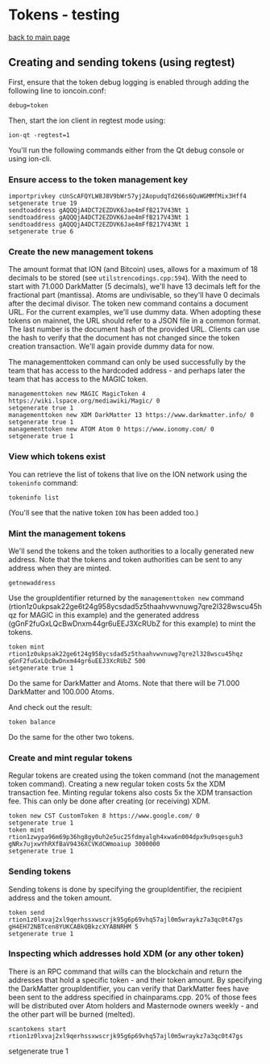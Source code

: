 # Tokens - testing

[back to main page](README.md)

## Creating and sending tokens (using regtest)

First, ensure that the token debug logging is enabled through adding the following line to ioncoin.conf:
```
debug=token
```

Then, start the ion client in regtest mode using:
```
ion-qt -regtest=1
```

You'll run the following commands either from the Qt debug console or using ion-cli.

### Ensure access to the token management key
```
importprivkey cUnScAFQYLW8J8V9bWr57yj2AopudqTd266s6QuWGMMfMix3Hff4
setgenerate true 19
sendtoaddress gAQQQjA4DCT2EZDVK6Jae4mFfB217V43Nt 1
sendtoaddress gAQQQjA4DCT2EZDVK6Jae4mFfB217V43Nt 1
sendtoaddress gAQQQjA4DCT2EZDVK6Jae4mFfB217V43Nt 1
setgenerate true 6
```

### Create the new management tokens
The amount format that ION (and Bitcoin) uses, allows for a maximum of 18 decimals to be stored (see `utilstrencodings.cpp:594`). With the need to start with 71.000 DarkMatter (5 decimals), we'll have 13 decimals left for the fractional part (mantissa).
Atoms are undivisable, so they'll have 0 decimals after the decimal divisor.
The token new command contains a document URL. For the current examples, we'll use dummy data. When adopting these tokens on mainnet, the URL should refer to a JSON file in a common format. 
The last number is the document hash of the provided URL. Clients can use the hash to verify that the document has not changed since the token creation transaction. We'll again provide dummy data for now.

The managementtoken command can only be used successfully by the team that has access to the hardcoded address - and perhaps later the team that has access to the MAGIC token.

```
managementtoken new MAGIC MagicToken 4 https://wiki.lspace.org/mediawiki/Magic/ 0
setgenerate true 1
managementtoken new XDM DarkMatter 13 https://www.darkmatter.info/ 0
setgenerate true 1
managementtoken new ATOM Atom 0 https://www.ionomy.com/ 0
setgenerate true 1
```

### View which tokens exist
You can retrieve the list of tokens that live on the ION network using the `tokeninfo` command:
```
tokeninfo list
```
(You'll see that the native token `ION` has been added too.)

### Mint the management tokens
We'll send the tokens and the token authorities to a locally generated new address. Note that the tokens and token authorities can be sent to any address when they are minted.
```
getnewaddress
```

Use the groupIdentifier returned by the `managementtoken new` command (rtion1z0ukpsak22ge6t24g958ycsdad5z5thaahvwvnuwg7qre2l328wscu45hqz for MAGIC in this example) and the generated address (gGnF2fuGxLQcBwDnxm44gr6uEEJ3XcRUbZ for this example) to mint the tokens.
```
token mint rtion1z0ukpsak22ge6t24g958ycsdad5z5thaahvwvnuwg7qre2l328wscu45hqz gGnF2fuGxLQcBwDnxm44gr6uEEJ3XcRUbZ 500
setgenerate true 1
```
Do the same for DarkMatter and Atoms. Note that there will be 71.000 DarkMatter and 100.000 Atoms.

And check out the result:
```
token balance
```

Do the same for the other two tokens.

### Create and mint regular tokens
Regular tokens are created using the token command (not the management token command). 
Creating a new regular token costs 5x the XDM transaction fee.
Minting regular tokens also costs 5x the XDM transaction fee.
This can only be done after creating (or receiving) XDM.

```
token new CST CustomToken 8 https://www.google.com/ 0
setgenerate true 1
token mint rtion1zwypa96m69p36hg8gy0uh2e5uc25fdmyalgh4xwa6n004dpx9u9sqesguh3 gNRx7ujxwYhRXfBaV9436XCVKdCWmoaiup 3000000
setgenerate true 1
```

### Sending tokens
Sending tokens is done by specifying the groupIdentifier, the recipient address and the token amount.

```
token send rtion1z0lxvaj2xl9qerhssxwscrjk95g6p69vhq57ajl0m5wraykz7a3qc0t47gs gH4EH72NBTcen8YUKCABkQBkzcXYABNRHM 5
setgenerate true 1
```

### Inspecting which addresses hold XDM (or any other token)
There is an RPC command that wills can the blockchain and return the addresses that hold a specific token - and their token amount.
By specifying the DarkMatter groupIdentifier, you can verify that DarkMatter fees have been sent to the address specified in chainparams.cpp. 20% of those fees will be distributed over Atom holders and Masternode owners weekly - and the other part will be burned (melted).
```
scantokens start rtion1z0lxvaj2xl9qerhssxwscrjk95g6p69vhq57ajl0m5wraykz7a3qc0t47gs
```
setgenerate true 1
